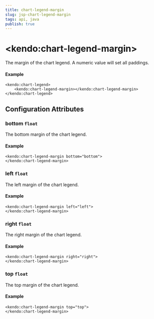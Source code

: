 ```yaml
---
title: chart-legend-margin
slug: jsp-chart-legend-margin
tags: api, java
publish: true
---
```


# \<kendo:chart-legend-margin\>

The margin of the chart legend. A numeric value will set all paddings.

#### Example
    <kendo:chart-legend>
        <kendo:chart-legend-margin></kendo:chart-legend-margin>
    </kendo:chart-legend>

## Configuration Attributes

### bottom `float`

The bottom margin of the chart legend.

#### Example
    <kendo:chart-legend-margin bottom="bottom">
    </kendo:chart-legend-margin>

### left `float`

The left margin of the chart legend.

#### Example
    <kendo:chart-legend-margin left="left">
    </kendo:chart-legend-margin>

### right `float`

The right margin of the chart legend.

#### Example
    <kendo:chart-legend-margin right="right">
    </kendo:chart-legend-margin>

### top `float`

The top margin of the chart legend.

#### Example
    <kendo:chart-legend-margin top="top">
    </kendo:chart-legend-margin>

 
